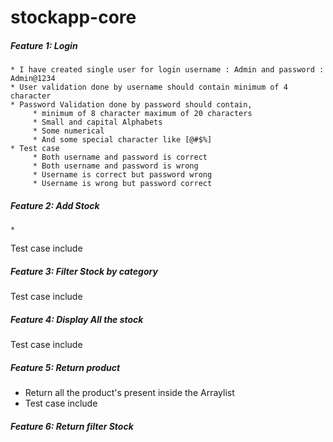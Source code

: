 # stockapp-core


##### Feature 1: Login
  	* I have created single user for login username : Admin and password : Admin@1234
  	* User validation done by username should contain minimum of 4 character
  	* Password Validation done by password should contain,
  		 * minimum of 8 character maximum of 20 characters
		 * Small and capital Alphabets
	 	 * Some numerical
		 * And some special character like [@#$%]
  	* Test case 
  		 * Both username and password is correct
  		 * Both username and password is wrong
  		 * Username is correct but password wrong
  		 * Username is wrong but password correct
  
##### Feature 2: Add Stock
  	* 
  Test case include
  
##### Feature 3: Filter Stock by category
  Test case include
  
##### Feature 4: Display All the stock
  Test case include

##### Feature 5: Return product
  * Return all the product's present inside the Arraylist
  * Test case include
  
##### Feature 6: Return filter Stock 
